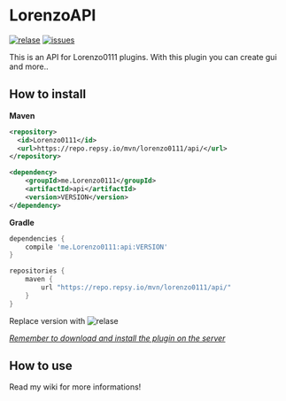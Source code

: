 [relase]: https://img.shields.io/github/v/release/Lorenzo0111/LorenzoAPI
[releaselink]: https://github.com/Lorenzo0111/LorenzoAPI/releases/latest

[issues]: https://img.shields.io/github/issues/Lorenzo0111/LorenzoAPI
[issueslink]: https://github.com/Lorenzo0111/LorenzoAPI/issues

# LorenzoAPI

[![relase]][releaselink] [![issues]][issueslink]

This is an API for Lorenzo0111 plugins.
With this plugin you can create gui and more..

## How to install
**Maven**
```xml
<repository>
  <id>Lorenzo0111</id>
  <url>https://repo.repsy.io/mvn/lorenzo0111/api/</url>
</repository>
```
```xml
<dependency>
    <groupId>me.Lorenzo0111</groupId>
    <artifactId>api</artifactId>
    <version>VERSION</version>
</dependency>
```

**Gradle**
```gradle
dependencies {
    compile 'me.Lorenzo0111:api:VERSION'
}

repositories {
    maven {
        url "https://repo.repsy.io/mvn/lorenzo0111/api/"
    }
}
```

Replace version with ![relase]

*[Remember to download and install the plugin on the server](https://github.com/Lorenzo0111/LorenzoAPI/releases/latest)*

## How to use

Read my wiki for more informations!
